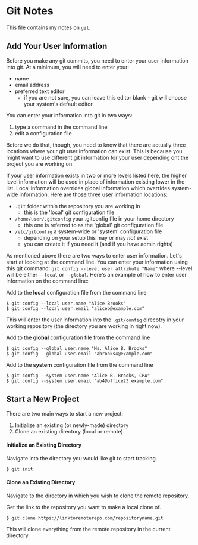 # Git Notes

This file contains my notes on `git`.

## Add Your User Information

Before you make any git commits, you need to enter your user information into git. At a minimum, you will need to enter your:

* name
* email address
* preferred text editor
    * if you are not sure, you can leave this editor blank - git will choose your system's default editor

You can enter your information into git in two ways:

1. type a command in the command line
2. edit a configuration file

Before we do that, though, you need to know that there are actually three locations where your git user information can exist. This is because you might want to use different git information for your user depending ont the project you are working on. 

If your user information exists in two or more levels listed here, the higher level information will be used in place of information existing lower in the list. Local information overrides global information which overrides system-wide information. Here are those three user information locations:

* `.git` folder within the repository you are working in
    * this is the 'local' git configuration file
* `/home/user/.gitconfig` your .gitconfig file in your home directory
    * this one is referred to as the 'global' git configuration file
* `/etc/gitconfig` a system-wide or 'system' configuration file
    * depending on your setup this may or may _not_ exist
    * you can create it if you need it (and if you have admin rights)

As mentioned above there are two ways to enter user information. Let's start at looking at the command line. You can enter your information using this git command: `git config --level user.attribute "Name"` where --level will be either `--local` or `--global`. Here's an example of how to enter user information on the command line:

Add to the **local** configuration file from the command line

    $ git config --local user.name "Alice Brooks"
    $ git config --local user.email "aliceb@example.com"
    
 This will enter the user information into the `.git/config` direcotry in your working repository (the directory you are working in right now).
 
Add to the **global** configuration file from the command line

    $ git config --global user.name "Ms. Alice B. Brooks"
    $ git config --global user.email "abrooks4@example.com"

Add to the **system** configuration file from the command line

    $ git config --system user.name "Alice B. Brooks, CPA"
    $ git config --system user.email "ab4@office23.example.com"
       

## Start a New Project

There are two main ways to start a new project:

1. Initialize an existing (or newly-made) directory
2. Clone an existing directory (local or remote)

#### Initialize an Existing Directory

Navigate into the directory you would like git to start tracking.

	$ git init 

#### Clone an Existing Directory

Navigate to the directory in which you wish to clone the remote repository.

Get the link to the repository you want to make a local clone of. 

	$ git clone https://linktoremoterepo.com/repositoryname.git

This will clone everything from the remote repository in the current directory.
